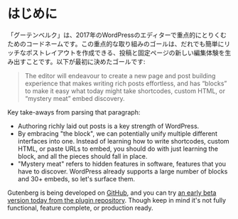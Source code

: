 # はじめに

「グーテンベルク」は、2017年のWordPressのエディターで重点的にとりくむためのコードネームです。この重点的な取り組みのゴールは、だれでも簡単にリッチなポストレイアウトを作成できる、投稿と固定ページの新しい編集体験を生み出すことです。以下が最初に決めたゴールです:


> The editor will endeavour to create a new page and post building experience that makes writing rich posts effortless, and has “blocks” to make it easy what today might take shortcodes, custom HTML, or “mystery meat” embed discovery.

Key take-aways from parsing that paragraph:

- Authoring richly laid out posts is a key strength of WordPress.
- By embracing "the block", we can potentially unify multiple different interfaces into one. Instead of learning how to write shortcodes, custom HTML, or paste URLs to embed, you should do with just learning the block, and all the pieces should fall in place.
- "Mystery meat" refers to hidden features in software, features that you have to discover. WordPress already supports a large number of blocks and 30+ embeds, so let's surface them.

Gutenberg is being developed on [GitHub](https://github.com/WordPress/gutenberg), and you can try [an early beta version today from the plugin repository](https://wordpress.org/plugins/gutenberg/). Though keep in mind it's not fully functional, feature complete, or production ready.
